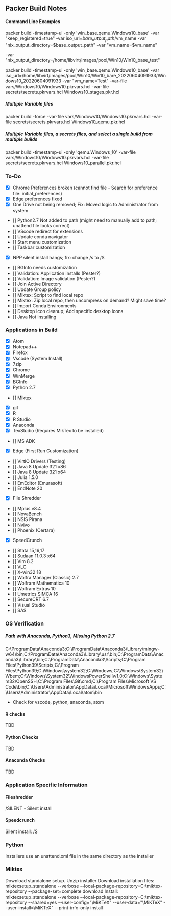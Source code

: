 ## Packer Build Notes

#### Command Line Examples

packer build -timestamp-ui -only 'win_base.qemu.Windows10_base' -var "keep_registered=true" -var iso_url=$bare_output_path/$vm_name -var "nix_output_directory=$base_output_path" -var "vm_name=$vm_name" 

-var "nix_output_directory=/home/libvirt/images/pool/Win10/Win10_base_test"

packer build -timestamp-ui -only 'win_base.qemu.Windows10_base' -var iso_url=/home/libvirt/images/pool/Win10/Win10_bare_20220604091933/Windows10_20220604091933 -var "vm_name=Test" -var-file vars/Windows10/Windows10.pkrvars.hcl -var-file secrets/secrets.pkrvars.hcl Windows10_stages.pkr.hcl



##### Multiple Variable files
packer build -force -var-file vars/Windows10/Windows10.pkrvars.hcl -var-file secrets/secrets.pkrvars.hcl Windows10_qemu.pkr.hcl

##### Multiple Variable files, a secrets files, and select a single build from multiple builds
packer build -timestamp-ui -only 'qemu.Windows_10' -var-file vars/Windows10/Windows10.pkrvars.hcl -var-file secrets/secrets.pkrvars.hcl Windows10_parallel.pkr.hcl

### To-Do
- [x] Chrome Preferences broken (cannot find file - Search for preference file: initial_preferences)
- [x] Edge preferences fixed
- [x] One Drive not being removed; Fix: Moved logic to Administrator from system
- [] Python2.7 Not added to path (might need to manually add to path; unattend file looks correct)
- [] VScode redirect for extensions
- [] Update conda navigator
- [] Start menu customization
- [] Taskbar customization
- [x] NPP silent install hangs; fix: change /s to /S
- [] BGInfo needs customization
- [] Validation: Application installs (Pester?)
- [] Validation: Image validation (Pester?)
- [] Join Active Directory
- [] Update Group policy
- [] Miktex: Script to find local repo
- [] Miktex: Zip local repo, then uncompress on demand?  Might save time?
- [] Import Conda Environments
- [] Desktop Icon cleanup; Add specific desktop icons
- [] Java Not installing
### Applications in Build
- [x] Atom
- [x] Notepad++
- [x] Firefox
- [x] Vscode (System Install)
- [x] 7zip
- [x] Chrome
- [x] WinMerge
- [x] BGInfo
- [x] Python 2.7
- [] Miktex
- [x] git
- [x] R
- [x] R Studio 
- [x] Anaconda 
- [x] TexStudio (Requires MikTex to be installed)
- [] MS ADK
- [x] Edge (First Run Customization)
- [] VirtIO Drivers (Testing)
- [] Java 8 Update 321 x86
- [] Java 8 Update 321 x64
- [] Julia 1.5.0
- [] EmEditor (Emurasoft)
- [] EndNote 20
- [x] File Shredder
- [] Mplus v8.4
- [] NovaBench
- [] NSIS Pirana
- [] Nvivo
- [] Phoenix (Certara)
- [x] SpeedCrunch
- [] Stata 15,16,17
- [] Sudaan 11.0.3 x64
- [] Vim 8.2
- [] VLC
- [] X-win32 18
- [] Wolfra Manager (Classic) 2.7
- [] Wolfram Mathematica 10
- [] Wolfram Extras 10
- [] Umetrics SIMCA 16
- [] SecureCRT 6.7
- [] Visual Studio
- [] SAS

### OS Verification
##### Path with Anaconda, Python3, Missing Python 2.7
C:\ProgramData\Anaconda3;C:\ProgramData\Anaconda3\Library\mingw-w64\bin;C:\ProgramData\Anaconda3\Library\usr\bin;C:\ProgramData\Anaconda3\Library\bin;C:\ProgramData\Anaconda3\Scripts;C:\Program Files\Python39\Scripts\;C:\Program Files\Python39\;C:\Windows\system32;C:\Windows;C:\Windows\System32\Wbem;C:\Windows\System32\WindowsPowerShell\v1.0\;C:\Windows\System32\OpenSSH\;C:\Program Files\Git\cmd;C:\Program Files\Microsoft VS Code\bin;C:\Users\Administrator\AppData\Local\Microsoft\WindowsApps;C:\Users\Administrator\AppData\Local\atom\bin
* Check for vscode, python, anaconda, atom
#### R checks
TBD
#### Python Checks
TBD
#### Anaconda Checks
TBD


### Application Specific Information

#### Fileshredder
/SILENT - Silent install
#### Speedcrunch 
Silent install: /S

### Python
Installers use an unattend.xml file in the same directory as the installer

### Miktex
Download standalone setup.
Unzip installer
Download installation files: miktexsetup_standalone --verbose --local-package-repository=C:\miktex-repository --package-set=complete download
Install: miktexsetup_standalone --verbose --local-package-repository=C:\miktex-repository --shared=yes --user-config="<APPDATA>\MiKTeX" --user-data="<LOCALAPPDATA>\MiKTeX" --user-install=<APPDATA>\MiKTeX" --print-info-only install